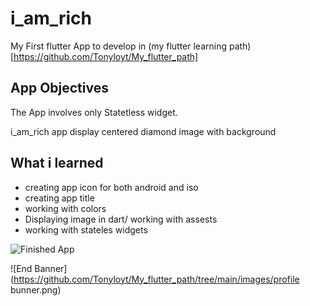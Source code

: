 # i_am_rich

My First flutter App to develop in (my flutter learning path)[https://github.com/Tonyloyt/My_flutter_path]

## App Objectives
The App involves only Statetless widget.

i_am_rich app display centered diamond image  with background

## What i learned

- creating app icon for both android and iso
- creating app title 
- working with colors
- Displaying image in dart/ working with assests
- working with stateles widgets

![Finished App](https://github.com/Tonyloyt/My_flutter_path/tree/main/images/iamrich.gif)


![End Banner](https://github.com/Tonyloyt/My_flutter_path/tree/main/images/profile bunner.png)
